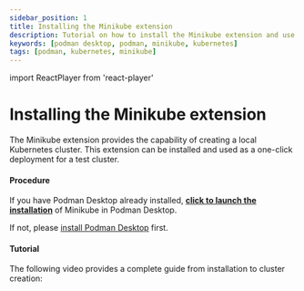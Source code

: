 ```yaml
---
sidebar_position: 1
title: Installing the Minikube extension 
description: Tutorial on how to install the Minikube extension and use it
keywords: [podman desktop, podman, minikube, kubernetes]
tags: [podman, kubernetes, minikube]
---
```


import ReactPlayer from 'react-player'

# Installing the Minikube extension

The Minikube extension provides the capability of creating a local Kubernetes cluster. This extension can be installed and used as a one-click deployment for a test cluster.

#### Procedure

If you have Podman Desktop already installed, <a href="podman-desktop:extension/podman-desktop.minikube">**click to launch the installation**</a> of Minikube in Podman Desktop.

If not, please [install Podman Desktop](/docs/installation) first.

#### Tutorial

The following video provides a complete guide from installation to cluster creation:

<ReactPlayer playing playsinline controls url='https://github.com/containers/podman-desktop-media/raw/refs/heads/minikube/video/guide.mp4' width='100%' height='100%' />
